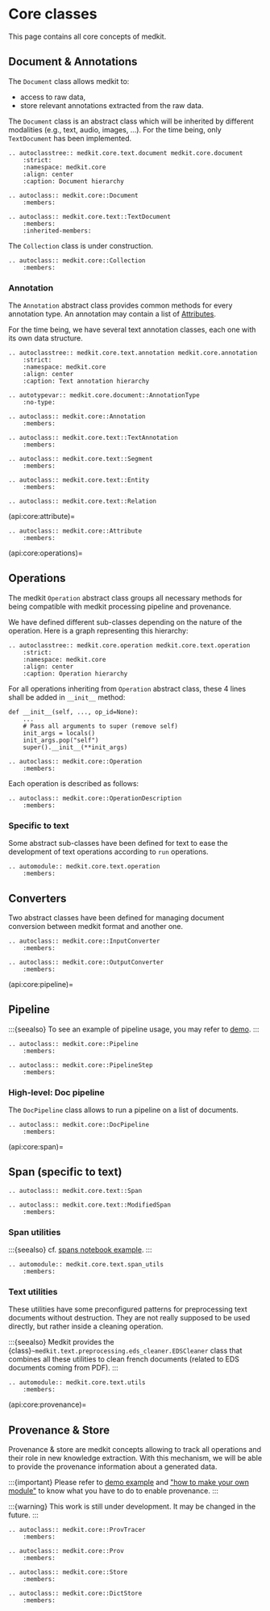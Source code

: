# Core classes

This page contains all core concepts of medkit.

## Document & Annotations

The `Document` class allows medkit to:
* access to raw data,
* store relevant annotations extracted from the raw data.

The `Document` class is an abstract class which will be inherited by
different modalities (e.g., text, audio, images, ...).
For the time being, only `TextDocument` has been implemented.

```{eval-rst}
.. autoclasstree:: medkit.core.text.document medkit.core.document
    :strict:
    :namespace: medkit.core
    :align: center
    :caption: Document hierarchy
```

```{eval-rst}
.. autoclass:: medkit.core::Document
    :members:
```

```{eval-rst}
.. autoclass:: medkit.core.text::TextDocument
    :members:
    :inherited-members:
```

The `Collection` class is under construction.

```{eval-rst}
.. autoclass:: medkit.core::Collection
    :members:
```

### Annotation

The `Annotation` abstract class provides common methods for every
annotation type.
An annotation may contain a list of [Attributes](api:core:attribute).

For the time being, we have several text annotation classes, each one with
its own data structure.

```{eval-rst}
.. autoclasstree:: medkit.core.text.annotation medkit.core.annotation
    :strict:
    :namespace: medkit.core
    :align: center
    :caption: Text annotation hierarchy
```

```{eval-rst}
.. autotypevar:: medkit.core.document::AnnotationType
    :no-type:
```

```{eval-rst}
.. autoclass:: medkit.core::Annotation
    :members:
```

```{eval-rst}
.. autoclass:: medkit.core.text::TextAnnotation
    :members:
```

```{eval-rst}
.. autoclass:: medkit.core.text::Segment
    :members:
```

```{eval-rst}
.. autoclass:: medkit.core.text::Entity
    :members:
```

```{eval-rst}
.. autoclass:: medkit.core.text::Relation
```

(api:core:attribute)=
```{eval-rst}
.. autoclass:: medkit.core::Attribute
    :members:
```
(api:core:operations)=
## Operations

The medkit `Operation` abstract class groups all necessary methods for
being compatible with medkit processing pipeline and provenance.

We have defined different sub-classes depending on the nature of the operation.
Here is a graph representing this hierarchy:

```{eval-rst}
.. autoclasstree:: medkit.core.operation medkit.core.text.operation
    :strict:
    :namespace: medkit.core
    :align: center
    :caption: Operation hierarchy
```

For all operations inheriting from `Operation` abstract class, these 4 lines
shall be added in `__init__` method:
```
def __init__(self, ..., op_id=None):
    ...
    # Pass all arguments to super (remove self)
    init_args = locals()
    init_args.pop("self")
    super().__init__(**init_args)
```

```{eval-rst}
.. autoclass:: medkit.core::Operation
    :members:
```

Each operation is described as follows:

```{eval-rst}
.. autoclass:: medkit.core::OperationDescription
    :members:
```

### Specific to text

Some abstract sub-classes have been defined for text to ease the
development of text operations according to `run` operations.

```{eval-rst}
.. automodule:: medkit.core.text.operation
    :members:
```

## Converters

Two abstract classes have been defined for managing document conversion
between medkit format and another one.

```{eval-rst}
.. autoclass:: medkit.core::InputConverter
    :members:
```

```{eval-rst}
.. autoclass:: medkit.core::OutputConverter
    :members:
```

(api:core:pipeline)=
## Pipeline

:::{seealso}
To see an example of pipeline usage, you may refer to [demo](../examples/demo).
:::

```{eval-rst}
.. autoclass:: medkit.core::Pipeline
    :members:
```

```{eval-rst}
.. autoclass:: medkit.core::PipelineStep
    :members:
```

### High-level: Doc pipeline

The `DocPipeline` class allows to run a pipeline on a list of documents.

```{eval-rst}
.. autoclass:: medkit.core::DocPipeline
    :members:
```

(api:core:span)=
## Span (specific to text)

```{eval-rst}
.. autoclass:: medkit.core.text::Span
```

```{eval-rst}
.. autoclass:: medkit.core.text::ModifiedSpan
    :members:
```

### Span utilities

:::{seealso}
cf. [spans notebook example](../examples/spans).
:::

```{eval-rst}
.. automodule:: medkit.core.text.span_utils
    :members:
```

### Text utilities

These utilities have some preconfigured patterns for preprocessing text documents without destruction. They are not really supposed to be used directly, but rather inside a cleaning operation.

:::{seealso}
 Medkit provides the {class}`~medkit.text.preprocessing.eds_cleaner.EDSCleaner` class that combines all these utilities to clean french documents (related to EDS documents coming from PDF).
:::

```{eval-rst}
.. automodule:: medkit.core.text.utils
    :members:
```

(api:core:provenance)=
## Provenance & Store

Provenance & store are medkit concepts allowing to track all operations and
their role in new knowledge extraction.
With this mechanism, we will be able to provide the provenance information
about a generated data.

:::{important}
Please refer to [demo example](../examples/demo) and ["how to make your own
module"](../user_guide/module) to know what you have to do to enable
provenance.
:::

:::{warning}
This work is still under development. It may be changed in the future.
:::

```{eval-rst}
.. autoclass:: medkit.core::ProvTracer
    :members:
```

```{eval-rst}
.. autoclass:: medkit.core::Prov
    :members:
```

```{eval-rst}
.. autoclass:: medkit.core::Store
    :members:
```

```{eval-rst}
.. autoclass:: medkit.core::DictStore
    :members:
```
